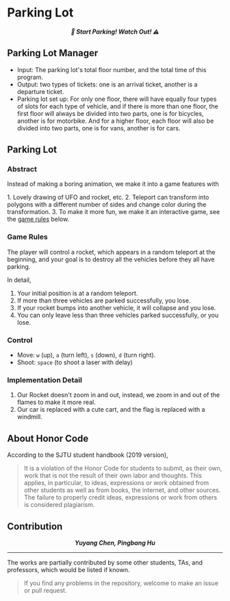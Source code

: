 # Parking Lot

<p align="center"><b><i>
	🚗 Start Parking! Watch Out! ⚠️
</i></b></p>

## Parking Lot Manager

- Input: The parking lot's total floor number, and the total time of this program.
- Output: two types of tickets: one is an arrival ticket, another is a departure ticket.
- ​Parking lot set up: For only one floor, there will have equally four types of slots for each type of vehicle, and if there is more than one floor, the first floor will always be divided into two parts, one is for bicycles, another is for motorbike. And for a higher floor, each floor will also be divided into two parts, one is for vans, another is for cars.

## Parking Lot

### Abstract

Instead of making a boring animation, we make it into a game features with

​1. Lovely drawing of UFO and rocket, etc.
2. Teleport can transform into polygons with a different number of sides and change color during the transformation.
3. To make it more fun, we make it an interactive game, see the [game rules](#game-rules) below.

### Game Rules

The player will control a rocket, which appears in a random teleport at the beginning, and your goal is to destroy all the vehicles before they all have parking.

In detail,

1. Your initial position is at a random teleport.
2. If more than three vehicles are parked successfully, you lose.
3. If your rocket bumps into another vehicle, it will collapse and you lose.
4. You can only leave less than three vehicles parked successfully, or you lose.

### Control

- Move: `w` (up), `a` (turn left), `s` (down), `d` (turn right).
- Shoot: `space` (to shoot a laser with delay)

### Implementation Detail

1. Our Rocket doesn't zoom in and out, instead, we zoom in and out of the flames to make it more real.
2. Our car is replaced with a cute cart, and the flag is replaced with a windmill.

## About Honor Code

According to the SJTU student handbook (2019 version),

> It is a violation of the Honor Code for students to submit, as their own, work that is not the result of their own labor and thoughts. This applies, in particular, to ideas, expressions or work obtained from other students as well as from books, the internet, and other sources. The failure to properly credit ideas, expressions or work from others is considered plagiarism.

## Contribution

<p align="center"><b><i>
	Yuyang Chen, Pingbang Hu
</i></b></p>

---

The works are partially contributed by some other students, TAs, and professors, which would be listed if known.
> If you find any problems in the repository, welcome to make an issue or pull request.
